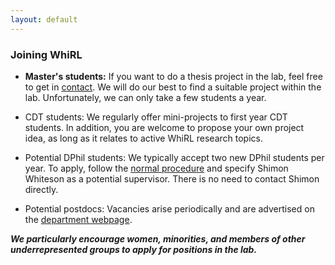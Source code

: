 ```yaml
---
layout: default
---
```


### Joining WhiRL

* **Master's students:** If you want to do a thesis project in the lab, feel free to get in [contact](https://oxwhirl.github.io/pages/contact.html). We will do our best to find a suitable project within the lab. Unfortunately, we can only take a few students a year.

* CDT students: We regularly offer mini-projects to first year CDT students.   In addition, you are welcome to propose your own project idea, as long as it relates to active WhiRL research topics.

* Potential DPhil students: We typically accept two new DPhil students per year. To apply, follow the [normal procedure](https://www.ox.ac.uk/admissions/graduate/courses/dphil-computer-science) and specify Shimon Whiteson as a potential supervisor.  There is no need to contact Shimon directly.

* Potential postdocs: Vacancies arise periodically and are advertised on the [department webpage](http://www.cs.ox.ac.uk/aboutus/vacancies/vacancy-research.html).

***We particularly encourage women, minorities, and members of other underrepresented groups to apply for positions in the lab.***
